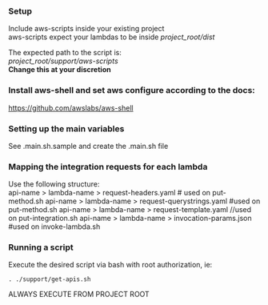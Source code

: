 ### Setup
Include aws-scripts inside your existing project  
aws-scripts expect your lambdas to be inside *project_root/dist*  

The expected path to the script is:  
*project_root/support/aws-scripts*  
**Change this at your discretion**

### Install aws-shell and set aws configure according to the docs:
https://github.com/awslabs/aws-shell

### Setting up the main variables
See .main.sh.sample and create the .main.sh file

### Mapping the integration requests for each lambda
Use the following structure:  
api-name > lambda-name > request-headers.yaml # used on put-method.sh
api-name > lambda-name > request-querystrings.yaml #used on put-method.sh
api-name > lambda-name > request-template.yaml //used on put-integration.sh
api-name > lambda-name > invocation-params.json #used on invoke-lambda.sh

### Running a script
Execute the desired script via bash with root authorization, ie:
```
. ./support/get-apis.sh
```

ALWAYS EXECUTE FROM PROJECT ROOT
